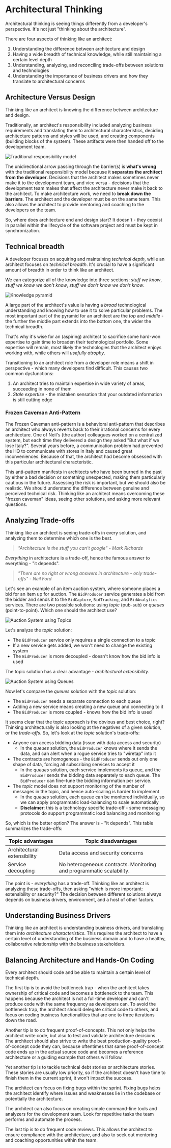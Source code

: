 # Architectural Thinking

Architectural thinking is seeing things differently from a developer's perspective. It's not just "thinking about the architecture".

There are four aspects of thinking like an architect:
1. Understanding the difference between architecture and design
2. Having a wide breadth of technical knowledge, while still maintaining a certain level depth
3. Understanding, analyzing, and reconciling trade-offs between solutions and technologies
4. Understanding the importance of business drivers and how they translate to architectural concerns

## Architecture Versus Design

Thinking like an architect is knowing the difference between architecture and design. 

Traditionally, an architect's responsibility included analyzing business requirements and translating them to architectural characteristics, deciding architecture patterns and styles will be used, and creating components (building blocks of the system). These artifacts were then handed off to the development team.

![Traditional responsibility model](./assets/traditional-responsibility-model.excalidraw.svg)

The unidirectional arrow passing through the barrier(s) is **what's wrong** with the traditional responsibility model because it **separates the architect from the developer**. Decisions that the architect makes sometimes never make it to the development team, and vice versa - decisions that the development team makes that affect the architecture never make it back to the architect. To make architecture work, we need to **break down the barriers**. The architect and the developer must be on the same team. This also allows the architect to provide mentoring and coaching to the developers on the team.

So, where does architecture end and design start? It doesn't - they coexist in parallel within the lifecycle of the software project and must be kept in synchronization.

## Technical breadth

A developer focuses on acquiring and maintaining *technical depth*, while an architect focuses on *technical breadth*. It's crucial to have a significant amount of breadth in order to think like an architect.

We can categorize all of the knowledge into three sections: *stuff we know*, *stuff we know we don't know*, *stuff we don't know we don't know*.

![Knowledge pyramid](./assets/knowledge-pyramid.excalidraw.svg)

A large part of the architect's value is having a *broad* technological understanding and knowing how to use it to solve particular problems. The most important part of the pyramid for an architect are the *top* and *middle* - the further the middle part extends into the bottom one, the wider the technical breadth.

That's why it's wise for an (aspiring) architect to sacrifice some hard-won expertise to gain time to broaden their technological portfolio. Some expertise will remain, most likely the technologies that the architect enjoys working with, while others will *usefully atrophy*.

Transitioning to an architect role from a developer role means a shift in perspective - which many developers find difficult. This causes two common dysfunctions:
1. An architect tries to maintain expertise in wide variety of areas, succeeding in none of them
2. *Stale expertise* - the mistaken sensation that your outdated information is still cutting edge

### Frozen Caveman Anti-Pattern

The Frozen Caveman anti-pattern is a behavioral anti-pattern that describes an architect who always reverts back to their irrational concerns for every architecture. One of Neil's (the author) colleagues worked on a centralized system, but each time they delivered a design they asked "But what if we lose Italy?". Several years before, a communication problem had prevented the HQ to communicate with stores in Italy and caused great inconveniences. Because of that, the architect had become obsessed with this particular architectural characteristic.

This anti-pattern manifests in architects who have been burned in the past by either a bad decision or something unexpected, making them particularly cautious in the future. Assessing the risk is important, but we should also be realistic. We should understand the difference between genuine and perceived technical risk. Thinking like an architect means overcoming these "frozen caveman" ideas, seeing other solutions, and asking more relevant questions.

## Analyzing Trade-offs

Thinking like an architect is seeing trade-offs in every solution, and analyzing them to determine which one is the best.

> *"Architecture is the stuff you can't google" - Mark Richards*

*Everything* in architecture is a trade-off, hence the famous answer to everything - "it depends".

> *"There are no right or wrong answers in architecture - only trade-offs" - Neil Ford*

Let's see an example of an item auction system, where someone places a bid for an item up for auction. The `BidProducer` service generates a bid from the bidder and sends it to the `BidCapture`, `BidTracking`, and `BidAnalytics` services. There are two possible solutions: using *topic* (pub-sub) or *queues* (point-to-point). Which one should the architect use?

![Auction System using Topics](./assets/auction-system-topic.excalidraw.svg)

Let's analyze the *topic* solution:
- The `BidProducer` service only requires a single connection to a topic
- If a new service gets added, we won't need to change the existing system
- The `BidProducer` is more decoupled - doesn't know how the bid info is used

The topic solution has a clear advantage - *architectural extensibility*.

![Auction System using Queues](./assets/auction-system-queues.excalidraw.svg)


Now let's compare the *queues* solution with the *topic* solution:
- The `BidProducer` needs a separate connection to each queue
- Adding a new service means creating a new queue and connecting to it
- The `BidProducer` is more coupled - knows how the bid info is used

It seems clear that the topic approach is the obvious and best choice, right? Thinking architecturally is also looking at the negatives of a given solution, or the *trade-offs*. So, let's look at the *topic* solution's trade-offs:
- Anyone can access bidding data (issue with data access and security)
	- In the *queues* solution, the `BidProducer` knows where it sends the data, and can alert when a rogue service tries to "wiretap" into it
- The contracts are homogenous - the `BidProducer` sends out only one shape of data, forcing all subscribing services to accept it
	- In the *queues* solution, each service implements its queue, and the `BidProducer` sends the bidding data separately to each queue. The `BidProducer` can fine-tune the bidding information per service.
- The *topic* model does not support monitoring of the number of messages in the topic, and hence auto-scaling is harder to implement
	- In the *queues* solution, each queue can be monitored individually, so we can apply programmatic load-balancing to scale automatically
	- **Disclaimer**: this is a technology specific trade-off - some messaging protocols do support programmatic load balancing and monitoring

So, which is the better option? The answer is - "it depends". This table summarizes the trade-offs:

| Topic advantages            | Topic disadvantages                                                  |
| --------------------------- | -------------------------------------------------------------------- |
| Architectural extensibility | Data access and security concerns                                    |
| Service decoupling          | No heterogeneous contracts. Monitoring and programmatic scalability. |

The point is - *everything* has a trade-off. Thinking like an architect is analyzing these trade-offs, then asking "which is more important: extensibility or security?" The decision between different solutions always depends on business drivers, environment, and a host of other factors.

## Understanding Business Drivers

Thinking like an architect is understanding business drivers, and translating them into *architecture characteristics*. This requires the architect to have a certain level of understanding of the business domain and to have a healthy, collaborative relationship with the business stakeholders.

## Balancing Architecture and Hands-On Coding

Every architect should code and be able to maintain a certain level of technical depth.

The first tip is to avoid the bottleneck trap - when the architect takes ownership of critical code and becomes a bottleneck to the team. This happens because the architect is not a full-time developer and can't produce code with the same frequency as developers can. To avoid the bottleneck trap, the architect should delegate critical code to others, and focus on coding business functionalities that are one to three iterations down the road.

Another tip is to do frequent proof-of-concepts. This not only helps the architect write code, but also to test and validate architecture decisions. The architect should also strive to write the best production-quality proof-of-concept code they can, because oftentimes that same proof-of-concept code ends up in the actual source code and becomes a reference architecture or a guiding example that others will follow.

Yet another tip is to tackle technical debt stories or architecture stories. These stories are usually low priority, so if the architect doesn't have time to finish them in the current sprint, it won't impact the success.

The architect can focus on fixing bugs within the sprint. Fixing bugs helps the architect identify where issues and weaknesses lie in the codebase or potentially the architecture.

The architect can also focus on creating simple command-line tools and analyzers for the development team. Look for repetitive tasks the team performs and automate the process.

The last tip is to do frequent code reviews. This allows the architect to ensure compliance with the architecture, and also to seek out mentoring and coaching opportunities within the team.